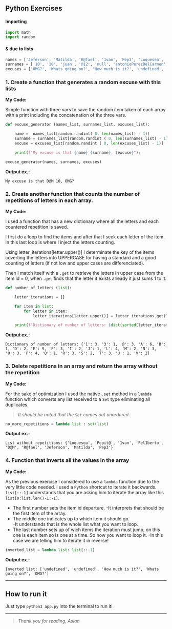 
## Python Exercises
#### Importing
```Python
import math
import random
```
#### & due to lists
```Python
names = ['Jeferson', 'Matilda', 'R@fael', '1van', 'Pep3', 'Loquesea', 'Fel1berto', 'Pepit@', 'D@M']
surnames = ['10', '10', 'juan', '@12', 'null', 'antonioPerezDelCarmen', 'abcdefghtioiasoisdjads', 'Manolo', 'Perez', 'Soledad']
excuses = ['OMG?', 'Whats going on?', 'How much is it?', 'undefined', 'undefined']
```

###  1.  Create a function that generates a random excuse with this lists
**My Code:**

Simple function with three vars to save the random item taken of each array with a print including the concatenation of the three vars.

```Python
def excuse_generator (names_list, surnames_list, excuses_list):

    name =  names_list[random.randint( 0, len(names_list) - 1)]
    surname = surnames_list[random.randint ( 0, len(surnames_list) - 1)]
    excuse = excuses_list[random.randint ( 0, len(excuses_list) - 1)]

    print(f"My excuse is that {name} {surname}, {excuse}");

excuse_generator(names, surnames, excuses)
```
**Output ex.:**
```Terminal
My excuse is that D@M 10, OMG?
```

###  2. Create another function that counts the number of repetitions of letters in each array.
**My Code:**

I used a function that has a new dictionary where all the letters and each countered repetition is saved.

I first do a loop to find the items and after that I seek each letter of the item. In this last loop is where I inject the letters counting. 

Using letter_iterations[letter.upper()] I determinate the key of the items coverting the letters into UPPERCASE for having a standard and a good counting of letters (if not low and upper cases are differenciated).

Then I match itself with a `.get` to retrieve the letters in upper case from the item id = 0, when `.get` finds that the letter it exists already it just sums 1 to it.
```Python
def number_of_letters (list):

    letter_iterations = {}

    for item in list:
        for letter in item:
            letter_iterations[letter.upper()] = letter_iterations.get(letter.upper(), 0) + 1

    print(f"Dictionary of number of letters: {dict(sorted(letter_iterations.items()))}")

```
**Output ex.:**
```Terminal
Dictionary of number of letters: {'1': 3, '3': 1, '@': 3, 'A': 6, 'B': 1, 'D': 2, 'E': 9, 'F': 3, 'I': 2, 'J': 1, 'L': 4, 'M': 2, 'N': 3, 'O': 3, 'P': 4, 'Q': 1, 'R': 3, 'S': 2, 'T': 3, 'U': 1, 'V': 2}
```

### 3. Delete repetitions in an array and return the array without the repetition

**My Code:**

For the sake of optimization I used the native `.set` method in a `lambda` function which converts any list received to a `Set` type eliminating all duplicates.
>_It should be noted that the `Set` comes out unordered._

```Python
no_more_repetitions = lambda list : set(list)
```
**Output ex.:**
```Terminal
List without repetitions: {'Loquesea', 'Pepit@', '1van', 'Fel1berto', 'D@M', 'R@fael', 'Jeferson', 'Matilda', 'Pep3'}
```

### 4. Function that inverts all the values in the array
**My Code:**

As the previous exercise I considered to use a `lambda` function due to the very little code needed. 
I used a `Python` shortcut to iterate it backwards. `list[::-1]` understands that you are asking him to iterate the array like this `list[0:list.len()-1:-1]`. 
- The first number sets the item id departure.
	-It interprets that should be the first item of the array.
- The middle one indicates up to which item it should go.  
	-It understands that is the whole list what you want to loop.
- The last number sets up of wich items the iteration must jump, on this one is each item so is one at a time. So how you want to loop it.
	-In this case we are telling him to iterate it in reverse!
```Python
inverted_list = lambda list: list[::-1]
```
**Output ex.:**
```Terminal
Inverted list: ['undefined', 'undefined', 'How much is it?', 'Whats going on?', 'OMG?']
```

------------
## How to run it
Just type `python3 app.py` into the terminal to run it! 

------------
> _Thank you for reading,
>Aslan_
